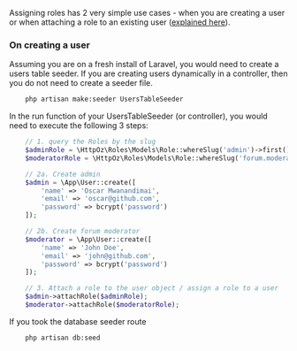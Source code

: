 Assigning roles has 2 very simple use cases - when you are creating a user or when attaching a role to an existing user ([explained here](/roles/managing-roles)).

### On creating a user
Assuming you are on a fresh install of Laravel, you would need to create a users table seeder. If you are creating users dynamically in a controller, then you do not need to create a seeder file.

```bash
    php artisan make:seeder UsersTableSeeder
```

In the run function of your UsersTableSeeder (or controller), you would need to execute the following 3 steps:

```php
    // 1. query the Roles by the slug
    $adminRole = \HttpOz\Roles\Models\Role::whereSlug('admin')->first();
    $moderatorRole = \HttpOz\Roles\Models\Role::whereSlug('forum.moderator')->first();

    // 2a. Create admin
    $admin = \App\User::create([
        'name' => 'Oscar Mwanandimai',
        'email' => 'oscar@github.com',
        'password' => bcrypt('password')
    ]);

    // 2b. Create forum moderator
    $moderator = \App\User::create([
        'name' => 'John Doe',
        'email' => 'john@github.com',
        'password' => bcrypt('password')
    ]);

    // 3. Attach a role to the user object / assign a role to a user
    $admin->attachRole($adminRole);
    $moderator->attachRole($moderatorRole);
```

If you took the database seeder route
```bash
    php artisan db:seed
```